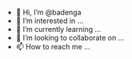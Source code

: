 - 👋 Hi, I’m @badenga
- 👀 I’m interested in ...
- 🌱 I’m currently learning ...
- 💞️ I’m looking to collaborate on ...
- 📫 How to reach me ...

<!---
badenga/badenga is a ✨ special ✨ repository because its `README.md` (this file) appears on your GitHub profile.
You can click the Preview link to take a look at your changes.
--->
